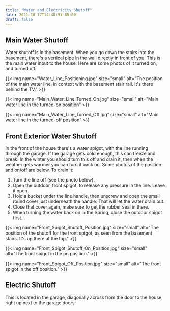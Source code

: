 ```yaml
---
title: "Water and Electricity Shutoff"
date: 2021-10-17T14:40:51-05:00
draft: false
---
```


## Main Water Shutoff
Water shutoff is in the basement.  When you go down the stairs into the basement, there's a vertical pipe in the wall directly in front of you.  This is the main water input to the house.  Here are some photos of it turned on, and turned off.

{{< img name="Water_Line_Positioning.jpg" size="small" alt="The position of the main water line, in context with the basement stair rail.  It's there behind the TV." >}}



{{< img name="Main_Water_Line_Turned_On.jpg" size="small" alt="Main water line in the turned-on position" >}}

{{< img name="Main_Water_Line_Turned_Off.jpg" size="small" alt="Main water line in the turned-off position" >}}

## Front Exterior Water Shutoff
In the front of the house there's a water spigot, with the line running through the garage.  If the garage gets cold enough, this can freeze and break.  In the winter you should turn this off and drain it, then when the weather gets warmer you can turn it back on.  Some photos of the position and on/off are below.  To drain it:

1. Turn the line off (see the photo below). 
2. Open the outdoor, front spigot, to release any pressure in the line.  Leave it open.
3. Hold a bucket under the line handle, then unscrew and open the small round cover just underneath the handle.  That will let the water drain out.
4. Close that cover again, make sure to get the rubber seal in there.
5. When turning the water back on in the Spring, close the outdoor spigot first...

{{< img name="Front_Spigot_Shutoff_Position.jpg" size="small" alt="The position of the shutoff for the front spigot, as seen from the basement stairs.  It's up there at the top." >}}


{{< img name="Front_Spigot_Shutoff_On_Position.jpg" size="small" alt="The front spigot in the on position." >}}

{{< img name="Front_Spigot_Off_Position.jpg" size="small" alt="The front spigot in the off position." >}}

## Electric Shutoff
This is located in the garage, diagonally across from the door to the house, right up next to the garage doors.

